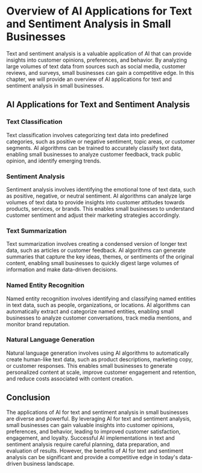 Overview of AI Applications for Text and Sentiment Analysis in Small Businesses
====================================================================================================================================

Text and sentiment analysis is a valuable application of AI that can provide insights into customer opinions, preferences, and behavior. By analyzing large volumes of text data from sources such as social media, customer reviews, and surveys, small businesses can gain a competitive edge. In this chapter, we will provide an overview of AI applications for text and sentiment analysis in small businesses.

AI Applications for Text and Sentiment Analysis
-----------------------------------------------

### Text Classification

Text classification involves categorizing text data into predefined categories, such as positive or negative sentiment, topic areas, or customer segments. AI algorithms can be trained to accurately classify text data, enabling small businesses to analyze customer feedback, track public opinion, and identify emerging trends.

### Sentiment Analysis

Sentiment analysis involves identifying the emotional tone of text data, such as positive, negative, or neutral sentiment. AI algorithms can analyze large volumes of text data to provide insights into customer attitudes towards products, services, or brands. This enables small businesses to understand customer sentiment and adjust their marketing strategies accordingly.

### Text Summarization

Text summarization involves creating a condensed version of longer text data, such as articles or customer feedback. AI algorithms can generate summaries that capture the key ideas, themes, or sentiments of the original content, enabling small businesses to quickly digest large volumes of information and make data-driven decisions.

### Named Entity Recognition

Named entity recognition involves identifying and classifying named entities in text data, such as people, organizations, or locations. AI algorithms can automatically extract and categorize named entities, enabling small businesses to analyze customer conversations, track media mentions, and monitor brand reputation.

### Natural Language Generation

Natural language generation involves using AI algorithms to automatically create human-like text data, such as product descriptions, marketing copy, or customer responses. This enables small businesses to generate personalized content at scale, improve customer engagement and retention, and reduce costs associated with content creation.

Conclusion
----------

The applications of AI for text and sentiment analysis in small businesses are diverse and powerful. By leveraging AI for text and sentiment analysis, small businesses can gain valuable insights into customer opinions, preferences, and behavior, leading to improved customer satisfaction, engagement, and loyalty. Successful AI implementations in text and sentiment analysis require careful planning, data preparation, and evaluation of results. However, the benefits of AI for text and sentiment analysis can be significant and provide a competitive edge in today's data-driven business landscape.
